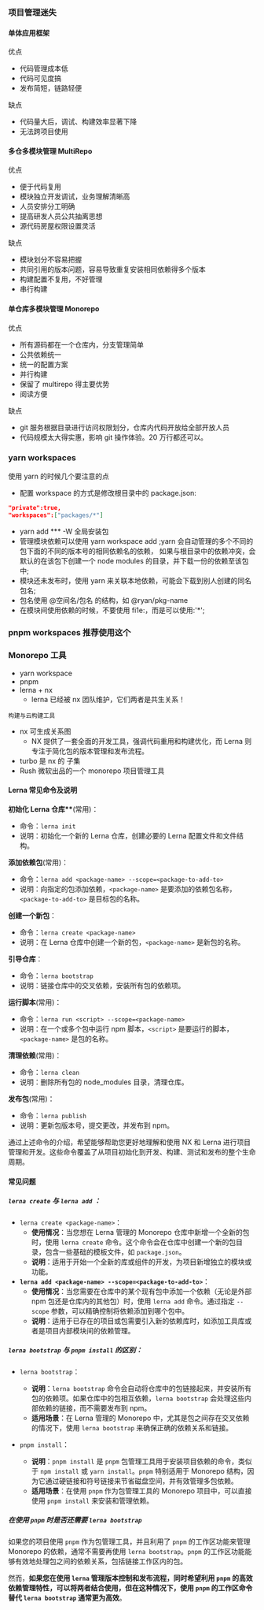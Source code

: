 ### 项目管理迷失

#### 单体应用框架

优点

- 代码管理成本低
- 代码可见度搞
- 发布简短，链路轻便

缺点

- 代码量大后，调试、构建效率显著下降
- 无法跨项目使用

#### 多仓多模块管理 MultiRepo

优点

- 便于代码复用
- 模块独立开发调试，业务理解清晰高
- 人员安排分工明确
- 提高研发人员公共抽离思想
- 源代码房屋权限设置灵活

缺点

- 模块划分不容易把握
- 共同引用的版本问题，容易导致重复安装相同依赖得多个版本
- 构建配置不复用，不好管理
- 串行构建

#### 单仓库多模块管理 Monorepo

优点

- 所有源码都在一个仓库内，分支管理简单
- 公共依赖统一
- 统一的配置方案
- 并行构建
- 保留了 multirepo 得主要优势
- 阅读方便

缺点

- git 服务根据目录进行访问权限划分，仓库内代码开放给全部开放人员
- 代码规模太大得实惠，影响 git 操作体验。20 万行都还可以。

### yarn workspaces

使用 yarn 的时候几个要注意的点

- 配置 workspace 的方式是修改根目录中的 package.json:

```json
"private":true,
"workspaces":["packages/*"]
```

- yarn add \*\*\* -W 全局安装包
- 管理模块依赖可以使用 yarn workspace <module-name> add <module>;yarn 会自动管理的多个不同的包下面的不同的版本号的相同依赖名的依赖，
  如果与根目录中的依赖冲突，会默认的在该包下创建一个 node modules 的目录，并下载一份的依赖至该包中;
- 模块还未发布时，使用 yarn 来关联本地依赖，可能会下载到别人创建的同名包名;
- 包名使用 @空间名/包名 的结构，如 @ryan/pkg-name
- 在模块间使用依赖的时候，不要使用 fi1e:，而是可以使用<module>:'\*';

### pnpm workspaces 推荐使用这个

### Monorepo 工具

- yarn workspace
- pnpm
- lerna + nx
  - lerna 已经被 nx 团队维护，它们两者是共生关系！

`构建与云构建工具`

- nx 可生成关系图
  - NX 提供了一套全面的开发工具，强调代码重用和构建优化，而 Lerna 则专注于简化包的版本管理和发布流程。
- turbo 是 nx 的 子集
- Rush 微软出品的一个 monorepo 项目管理工具

#### Lerna 常见命令及说明

**初始化 Lerna 仓库\*\***(常用)：

- 命令：`lerna init`
- 说明：初始化一个新的 Lerna 仓库，创建必要的 Lerna 配置文件和文件结构。

**添加依赖包**(常用)：

- 命令：`lerna add <package-name> --scope=<package-to-add-to>`
- 说明：向指定的包添加依赖，`<package-name>` 是要添加的依赖包名称，`<package-to-add-to>` 是目标包的名称。

**创建一个新包**：

- 命令：`lerna create <package-name>`
- 说明：在 Lerna 仓库中创建一个新的包，`<package-name>` 是新包的名称。

**引导仓库**：

- 命令：`lerna bootstrap`
- 说明：链接仓库中的交叉依赖，安装所有包的依赖项。

**运行脚本**(常用)：

- 命令：`lerna run <script> --scope=<package-name>`
- 说明：在一个或多个包中运行 npm 脚本，`<script>` 是要运行的脚本，`<package-name>` 是包的名称。

**清理依赖**(常用)：

- 命令：`lerna clean`
- 说明：删除所有包的 node_modules 目录，清理仓库。

**发布包**(常用)：

- 命令：`lerna publish`
- 说明：更新包版本号，提交更改，并发布到 npm。

通过上述命令的介绍，希望能够帮助您更好地理解和使用 NX 和 Lerna 进行项目管理和开发。这些命令覆盖了从项目初始化到开发、构建、测试和发布的整个生命周期。

#### 常见问题

##### `lerna create` 与 `lerna add` ：

- `lerna create <package-name>`：
  - **使用情况**：当您想在 Lerna 管理的 Monorepo 仓库中新增一个全新的包时，使用 `lerna create` 命令。这个命令会在仓库中创建一个新的包目录，包含一些基础的模板文件，如 `package.json`。
  - **说明**：适用于开始一个全新的库或组件的开发，为项目新增独立的模块或功能。
- **`lerna add <package-name> --scope=<package-to-add-to>`**：
  - **使用情况**：当您需要在仓库中的某个现有包中添加一个依赖（无论是外部 npm 包还是仓库内的其他包）时，使用 `lerna add` 命令。通过指定 `--scope` 参数，可以精确控制将依赖添加到哪个包中。
  - **说明**：适用于已存在的项目或包需要引入新的依赖库时，如添加工具库或者是项目内部模块间的依赖管理。

##### **`lerna bootstrap` 与 `pnpm install` 的区别**：

- `lerna bootstrap`：

  - **说明**：`lerna bootstrap` 命令会自动将仓库中的包链接起来，并安装所有包的依赖项。如果仓库中的包相互依赖，`lerna bootstrap` 会处理这些内部依赖的链接，而不需要发布到 npm。
  - **适用场景**：在 Lerna 管理的 Monorepo 中，尤其是包之间存在交叉依赖的情况下，使用 `lerna bootstrap` 来确保正确的依赖关系和链接。

- `pnpm install`：

  - **说明**：`pnpm install` 是 `pnpm` 包管理工具用于安装项目依赖的命令，类似于 `npm install` 或 `yarn install`。`pnpm` 特别适用于 Monorepo 结构，因为它通过硬链接和符号链接来节省磁盘空间，并有效管理多包依赖。
  - **适用场景**：在使用 `pnpm` 作为包管理工具的 Monorepo 项目中，可以直接使用 `pnpm install` 来安装和管理依赖。

##### **在使用 `pnpm` 时是否还需要 `lerna bootstrap`**

如果您的项目使用 `pnpm` 作为包管理工具，并且利用了 `pnpm` 的工作区功能来管理 Monorepo 的依赖，通常不需要再使用 `lerna bootstrap`。`pnpm` 的工作区功能能够有效地处理包之间的依赖关系，包括链接工作区内的包。

然而，**如果您在使用 `lerna` 管理版本控制和发布流程，同时希望利用 `pnpm` 的高效依赖管理特性，可以将两者结合使用，但在这种情况下，使用 `pnpm` 的工作区命令替代 `lerna bootstrap` 通常更为高效**。

